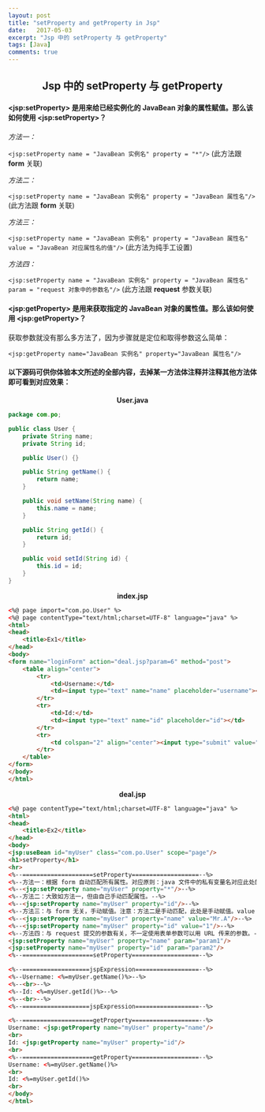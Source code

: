 ```yaml
---
layout: post
title: "setProperty and getProperty in Jsp"
date:   2017-05-03
excerpt: "Jsp 中的 setProperty 与 getProperty"
tags: [Java]
comments: true
---
```


<center><h2>Jsp 中的 setProperty 与 getProperty</h2></center>

<!--more-->

#### \<jsp:setProperty> 是用来给已经实例化的 JavaBean 对象的属性赋值。那么该如何使用 \<jsp:setProperty>？

*方法一：*

`<jsp:setProperty name = "JavaBean 实例名" property = "*"/>` (此方法跟 **form** 关联)

*方法二：*

`<jsp:setProperty name = "JavaBean 实例名" property = "JavaBean 属性名"/>` (此方法跟 **form** 关联)

*方法三：*

`<jsp:setProperty name = "JavaBean 实例名" property = "JavaBean 属性名" value = "JavaBean 对应属性名的值"/>` (此方法为纯手工设置)

*方法四：*

`<jsp:setProperty name = "JavaBean 实例名" property = "JavaBean 属性名" param = "request 对象中的参数名"/>` (此方法跟 **request** 参数关联)

#### \<jsp:getProperty> 是用来获取指定的 JavaBean 对象的属性值。那么该如何使用 \<jsp:getProperty>？

获取参数就没有那么多方法了，因为步骤就是定位和取得参数这么简单：

`<jsp:getProperty name="JavaBean 实例名" property="JavaBean 属性名"/>`

#### 以下源码可供你体验本文所述的全部内容，去掉某一方法体注释并注释其他方法体即可看到对应效果：

<center><strong>User.java</strong></center>

```java
package com.po;

public class User {
    private String name;
    private String id;

    public User() {}

    public String getName() {
        return name;
    }

    public void setName(String name) {
        this.name = name;
    }

    public String getId() {
        return id;
    }

    public void setId(String id) {
        this.id = id;
    }
}
```

<center><strong>index.jsp</strong></center>

```html
<%@ page import="com.po.User" %>
<%@ page contentType="text/html;charset=UTF-8" language="java" %>
<html>
<head>
    <title>Ex1</title>
</head>
<body>
<form name="loginForm" action="deal.jsp?param=6" method="post">
    <table align="center">
        <tr>
            <td>Username:</td>
            <td><input type="text" name="name" placeholder="username"></td>
        </tr>
        <tr>
            <td>Id:</td>
            <td><input type="text" name="id" placeholder="id"></td>
        </tr>
        <tr>
            <td colspan="2" align="center"><input type="submit" value="Login"/></td>
        </tr>
    </table>
</form>
</body>
</html>
```

<center><strong>deal.jsp</strong></center>

```html
<%@ page contentType="text/html;charset=UTF-8" language="java" %>
<html>
<head>
    <title>Ex2</title>
</head>
<body>
<jsp:useBean id="myUser" class="com.po.User" scope="page"/>
<h1>setProperty</h1>
<hr>
<%--====================setProperty===================--%>
<%--方法一：根据 form 自动匹配所有属性。对应原则：java 文件中的私有变量名对应此处的 property，* 代表全部匹配。--%>
<%--<jsp:setProperty name="myUser" property="*"/>--%>
<%--方法二：大致如方法一，但由自己手动匹配属性。--%>
<%--<jsp:setProperty name="myUser" property="id"/>--%>
<%--方法三：与 form 无关，手动赋值。注意：方法二是手动匹配，此处是手动赋值。value 参数处可以用 request 赋值，但是那样就是自己找不自在了，不如选用前两种方法。--%>
<%--<jsp:setProperty name="myUser" property="name" value="Mr.A"/>--%>
<%--<jsp:setProperty name="myUser" property="id" value="1"/>--%>
<%--方法四：与 request 提交的参数有关，不一定使用表单参数可以用 URL 传来的参数。--%>
<jsp:setProperty name="myUser" property="name" param="param1"/>
<jsp:setProperty name="myUser" property="id" param="param2"/>
<%--====================setProperty===================--%>

<%--===================jspExpression==================--%>
<%--Username: <%=myUser.getName()%>--%>
<%--<br>--%>
<%--Id: <%=myUser.getId()%>--%>
<%--<br>--%>
<%--===================jspExpression==================--%>

<%--====================getProperty===================--%>
Username: <jsp:getProperty name="myUser" property="name"/>
<br>
Id: <jsp:getProperty name="myUser" property="id"/>
<br>
<%--====================getProperty===================--%>
Username: <%=myUser.getName()%>
<br>
Id: <%=myUser.getId()%>
<br>
</body>
</html>
```